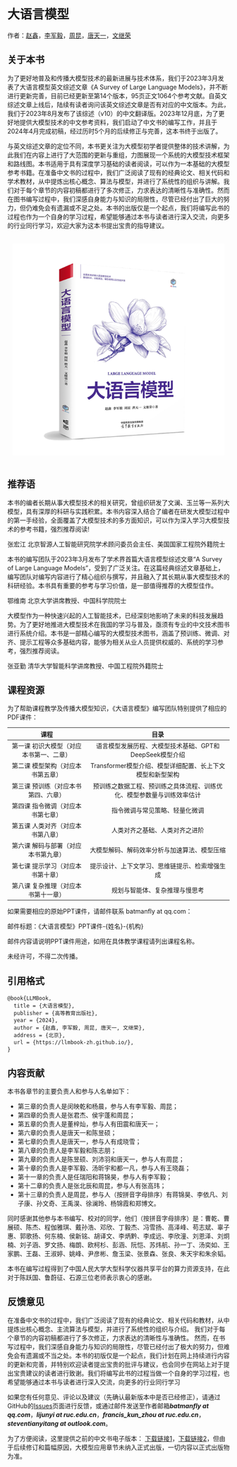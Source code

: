 

# 大语言模型
作者：[赵鑫](<http://aibox.ruc.edu.cn/>)，[李军毅](<https://lijunyi.tech/>)，[周昆](<https://lancelot39.github.io/>)，[唐天一](<https://steventang1998.github.io/>)，[文继荣](<https://gsai.ruc.edu.cn/jrwen>)  

## 关于本书

为了更好地普及和传播大模型技术的最新进展与技术体系，我们于2023年3月发表了大语言模型英文综述文章《A Survey of Large Language Models》，并不断进行更新完善，目前已经更新至第14个版本，95页正文1064个参考文献。自英文综述文章上线后，陆续有读者询问该英文综述文章是否有对应的中文版本。为此，我们于2023年8月发布了该综述（v10）的中文翻译版。2023年12月底，为了更好地提供大模型技术的中文参考资料，我们启动了中文书的编写工作，并且于2024年4月完成初稿，经过历时5个月的后续修正与完善，这本书终于出版了。

与英文综述文章的定位不同，本书更关注为大模型初学者提供整体的技术讲解，为此我们在内容上进行了大范围的更新与重组，力图展现一个系统的大模型技术框架和路线图。本书适用于具有深度学习基础的读者阅读，可以作为一本基础的大模型参考书籍。在准备中文书的过程中，我们广泛阅读了现有的经典论文、相关代码和学术教材，从中提炼出核心概念、算法与模型，并进行了系统性的组织与讲解。我们对于每个章节的内容初稿都进行了多次修正，力求表达的清晰性与准确性。然而在图书编写过程中，我们深感自身能力与知识的局限性，尽管已经付出了巨大的努力，但仍难免会有遗漏或不足之处。本书的出版仅是一个起点，我们将编写此书的过程也作为一个自身的学习过程，希望能够通过本书与读者进行深入交流，向更多的行业同行学习，欢迎大家为这本书提出宝贵的指导建议。


<br>
<div align="center">
  <a href="https://item.jd.com/14901508.html" target="_blank">
    <img src="cover-re.png" width="480" height="480">
  </a>
</div>
<br>



## 推荐语
<link rel="stylesheet" href="./assets/css/styles.css">

<div class="recommendation">
  <p>本书的编者长期从事大模型技术的相关研究，曾组织研发了文澜、玉兰等一系列大模型，具有深厚的科研与实践积累。本书内容深入结合了编者在研发大模型过程中的第一手经验，全面覆盖了大模型技术的多方面知识，可以作为深入学习大模型技术的参考书籍，强烈推荐阅读!</p>
  <p class="author">张宏江 北京智源人工智能研究院学术顾问委员会主任、美国国家工程院外籍院士</p>
</div>

<div class="recommendation">
  <p>本书的编写团队于2023年3月发布了学术界首篇大语言模型综述文章“A Survey of Large Language Models”，受到了广泛关注。在这篇经典综述文章基础上，编写团队对编写内容进行了精心组织与撰写，并且融入了其长期从事大模型技术的科研经验。本书具有重要的参考与学习价值，是一部值得推荐的大模型佳作。</p>
  <p class="author">鄂维南 北京大学讲席教授、中国科学院院士</p>
</div>

<div class="recommendation">
  <p>大模型作为一种快速兴起的人工智能技术，已经深刻地影响了未来的科技发展趋势。为了更好地推进大模型技术在我国的学习与普及，亟须有专业的中文技术图书进行系统介绍。本书是一部精心编写的大模型技术图书，涵盖了预训练、微调、对齐、提示工程等众多基础内容，能够为相关从业人员提供权威的、系统的学习参考，强烈推荐阅读。</p>
  <p class="author">张亚勤 清华大学智能科学讲席教授、中国工程院外籍院士</p>
</div>

## 课程资源
为了帮助课程教学及传播大模型知识，《大语言模型》编写团队特别提供了相应的PDF课件：


| 课程 | 目录 |
|:----:|:----:|
| 第一课 初识大模型（对应本书第一、二章） | 语言模型发展历程、大模型技术基础、GPT和DeepSeek模型介绍 |
| 第二课 模型架构（对应本书第五章） | Transformer模型介绍、模型详细配置、长上下文模型和新型架构 |
| 第三课 预训练（对应本书第四、六章） | 预训练之数据工程、预训练之具体流程、训练优化、模型参数量与训练效率估计 |
| 第四课 指令微调（对应本书第七章） | 指令微调与常见策略、轻量化微调 |
| 第五课 人类对齐（对应本书第八章） | 人类对齐之基础、人类对齐之进阶 |
| 第六课 解码与部署（对应本书第九章） | 大模型解码、解码效率分析与加速算法、模型压缩 |
| 第七课 提示学习（对应本书第十章） | 提示设计、上下文学习、思维链提示、检索增强生成 |
| 第八课 复杂推理（对应本书第十一章） | 规划与智能体、复杂推理与慢思考 |


如果需要相应的原始PPT课件，请邮件联系 batmanfly at qq.com：

邮件标题：《大语言模型》PPT课件-{姓名}-{机构}

邮件内容请说明PPT课件用途，如用在具体教学课程请列出课程名称。

未经许可，不得二次传播。

## 引用格式  

```
@book{LLMBook,
  title = {大语言模型},
  publisher = {高等教育出版社},
  year = {2024},
  author = {赵鑫, 李军毅, 周昆, 唐天一, 文继荣},
  address = {北京},
  url = {https://llmbook-zh.github.io/},
}

```

## 内容贡献

本书各章节的主要负责人和参与人名单如下：

- 第三章的负责人是闵映乾和杨晨，参与人有李军毅、周昆； 
- 第四章的负责人是张君杰、侯宇蓬和周昆； 
- 第五章的负责人是董梓灿，参与人有田震和唐天一；
- 第六章的负责人是唐天一和陈昱硕；
- 第七章的负责人是唐天一，参与人有成晓雪；
- 第八章的负责人是李军毅和陈志朋；
- 第九章的负责人是陈昱硕、刘沛羽和唐天一，参与人有周昆；
- 第十章的负责人是李军毅、汤昕宇和都一凡，参与人有王晓磊；
- 第十一章的负责人是任瑞阳和蒋锦昊，参与人有李军毅；
- 第十二章的负责人是张北辰和周昆，参与人有张高玮；
- 第十三章的负责人是周昆，参与人（按拼音字母排序）有蒋锦昊、李依凡、刘子康、孙文奇、王禹淏、徐澜玲、杨锦霞和郑博文。

同时感谢其他参与本书编写、校对的同学，他们（按拼音字母排序）是：曹乾、曹展硕、陈杰、程伽雅琪、戴孙浩、邓欣、丁毅杰、冯雪扬、高泽峰、苟志斌、辜子惠、郭歌扬、何东楠、侯新铭、胡译文、李炳黔、李成远、李欣潼、刘恩泽、刘炯楠、刘子涵、罗文扬、梅朗、欧柯杉、彭涵、阮恺、苏炜航、孙一丁、汤奕如、王家鹏、王磊、王淑婷、姚峰、尹彦彬、詹玉梁、张景森、张良、朱天宇和朱余韬。

本书在编写过程得到了中国人民大学大型科学仪器共享平台的算力资源支持，在此对于陈跃国、鲁蔚征、石源三位老师表示衷心的感谢。

## 反馈意见
在准备中文书的过程中，我们广泛阅读了现有的经典论文、相关代码和教材，从中提炼出核心概念、主流算法与模型，并进行了系统性的组织与介绍。 我们对于每个章节的内容初稿都进行了多次修正，力求表达的清晰性与准确性。 然而，在书写过程中，我们深感自身能力与知识的局限性，尽管已经付出了极大的努力，但难免会有遗漏或不当之处。本书的初版仅是一个起点，我们计划在网上持续进行内容的更新和完善，并特别欢迎读者提出宝贵的批评与建议，也会同步在网站上对于提出宝贵建议的读者进行致谢。我们将编写此书的过程当做一个自身的学习过程，也希望能够通过本书与读者进行深入交流，向更多的行业同行学习

如果您有任何意见、评论以及建议（先确认最新版本中是否已经修正），请通过GitHub的[Issues](https://github.com/LLMBook-zh/LLMBook-zh.github.io/issues)页面进行反馈，或通过邮件发送至作者邮箱***batmanfly at qq.com***，***lijunyi at ruc.edu.cn***，***francis_kun_zhou at ruc.edu.cn***，***steventianyitang at outlook.com***。

为了方便阅读，这里提供之前的中文书电子版本： [下载链接1](https://llmbook-zh.github.io/LLMBook.pdf)，[下载链接2](http://aibox.ruc.edu.cn/zws/index.htm)，但由于后续修订和篇幅原因，大模型应用章节未纳入正式出版，一切内容以正式出版物为准。
